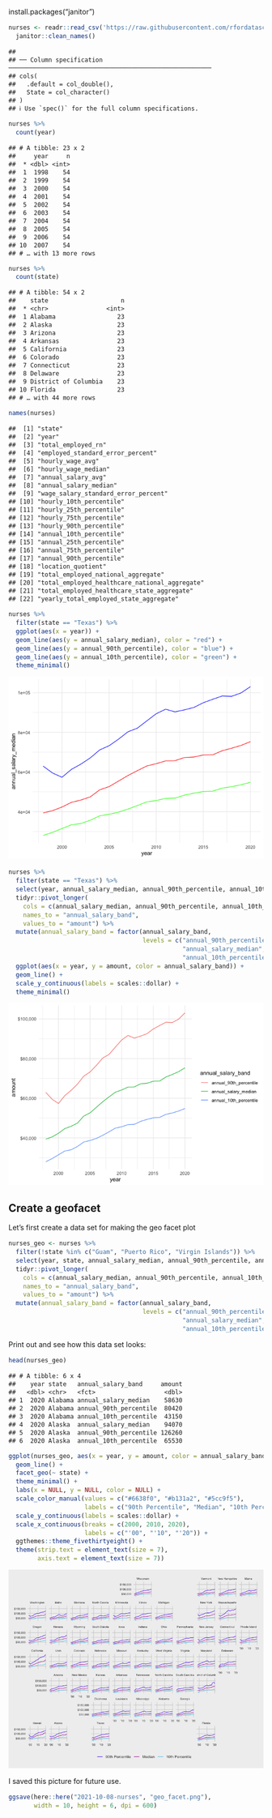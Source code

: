install.packages(“janitor”)

``` r
nurses <- readr::read_csv('https://raw.githubusercontent.com/rfordatascience/tidytuesday/master/data/2021/2021-10-05/nurses.csv') %>% 
  janitor::clean_names()
```

    ## 
    ## ── Column specification ────────────────────────────────────────────────────────
    ## cols(
    ##   .default = col_double(),
    ##   State = col_character()
    ## )
    ## ℹ Use `spec()` for the full column specifications.

``` r
nurses %>% 
  count(year)
```

    ## # A tibble: 23 x 2
    ##     year     n
    ##  * <dbl> <int>
    ##  1  1998    54
    ##  2  1999    54
    ##  3  2000    54
    ##  4  2001    54
    ##  5  2002    54
    ##  6  2003    54
    ##  7  2004    54
    ##  8  2005    54
    ##  9  2006    54
    ## 10  2007    54
    ## # … with 13 more rows

``` r
nurses %>% 
  count(state)
```

    ## # A tibble: 54 x 2
    ##    state                    n
    ##  * <chr>                <int>
    ##  1 Alabama                 23
    ##  2 Alaska                  23
    ##  3 Arizona                 23
    ##  4 Arkansas                23
    ##  5 California              23
    ##  6 Colorado                23
    ##  7 Connecticut             23
    ##  8 Delaware                23
    ##  9 District of Columbia    23
    ## 10 Florida                 23
    ## # … with 44 more rows

``` r
names(nurses)
```

    ##  [1] "state"                                       
    ##  [2] "year"                                        
    ##  [3] "total_employed_rn"                           
    ##  [4] "employed_standard_error_percent"             
    ##  [5] "hourly_wage_avg"                             
    ##  [6] "hourly_wage_median"                          
    ##  [7] "annual_salary_avg"                           
    ##  [8] "annual_salary_median"                        
    ##  [9] "wage_salary_standard_error_percent"          
    ## [10] "hourly_10th_percentile"                      
    ## [11] "hourly_25th_percentile"                      
    ## [12] "hourly_75th_percentile"                      
    ## [13] "hourly_90th_percentile"                      
    ## [14] "annual_10th_percentile"                      
    ## [15] "annual_25th_percentile"                      
    ## [16] "annual_75th_percentile"                      
    ## [17] "annual_90th_percentile"                      
    ## [18] "location_quotient"                           
    ## [19] "total_employed_national_aggregate"           
    ## [20] "total_employed_healthcare_national_aggregate"
    ## [21] "total_employed_healthcare_state_aggregate"   
    ## [22] "yearly_total_employed_state_aggregate"

``` r
nurses %>% 
  filter(state == "Texas") %>% 
  ggplot(aes(x = year)) +
  geom_line(aes(y = annual_salary_median), color = "red") +
  geom_line(aes(y = annual_90th_percentile), color = "blue") +
  geom_line(aes(y = annual_10th_percentile), color = "green") +
  theme_minimal()
```

![](nurses-plots_files/figure-markdown_github/unnamed-chunk-5-1.png)

``` r
nurses %>% 
  filter(state == "Texas") %>% 
  select(year, annual_salary_median, annual_90th_percentile, annual_10th_percentile) %>% 
  tidyr::pivot_longer(
    cols = c(annual_salary_median, annual_90th_percentile, annual_10th_percentile),
    names_to = "annual_salary_band",
    values_to = "amount") %>% 
  mutate(annual_salary_band = factor(annual_salary_band,
                                     levels = c("annual_90th_percentile",
                                                "annual_salary_median",
                                                "annual_10th_percentile"))) %>% 
  ggplot(aes(x = year, y = amount, color = annual_salary_band)) +
  geom_line() +
  scale_y_continuous(labels = scales::dollar) +
  theme_minimal()
```

![](nurses-plots_files/figure-markdown_github/unnamed-chunk-6-1.png)

## Create a geofacet

Let’s first create a data set for making the geo facet plot

``` r
nurses_geo <- nurses %>% 
  filter(!state %in% c("Guam", "Puerto Rico", "Virgin Islands")) %>% 
  select(year, state, annual_salary_median, annual_90th_percentile, annual_10th_percentile) %>% 
  tidyr::pivot_longer(
    cols = c(annual_salary_median, annual_90th_percentile, annual_10th_percentile),
    names_to = "annual_salary_band",
    values_to = "amount") %>% 
  mutate(annual_salary_band = factor(annual_salary_band,
                                     levels = c("annual_90th_percentile",
                                                "annual_salary_median",
                                                "annual_10th_percentile")))
```

Print out and see how this data set looks:

``` r
head(nurses_geo)
```

    ## # A tibble: 6 x 4
    ##    year state   annual_salary_band     amount
    ##   <dbl> <chr>   <fct>                   <dbl>
    ## 1  2020 Alabama annual_salary_median    58630
    ## 2  2020 Alabama annual_90th_percentile  80420
    ## 3  2020 Alabama annual_10th_percentile  43150
    ## 4  2020 Alaska  annual_salary_median    94070
    ## 5  2020 Alaska  annual_90th_percentile 126260
    ## 6  2020 Alaska  annual_10th_percentile  65530

``` r
ggplot(nurses_geo, aes(x = year, y = amount, color = annual_salary_band)) +
  geom_line() +
  facet_geo(~ state) +
  theme_minimal() +
  labs(x = NULL, y = NULL, color = NULL) +
  scale_color_manual(values = c("#6638f0", "#b131a2", "#5cc9f5"), 
                     labels = c("90th Percentile", "Median", "10th Percentile")) +
  scale_y_continuous(labels = scales::dollar) +
  scale_x_continuous(breaks = c(2000, 2010, 2020), 
                     labels = c("'00", "'10", "'20")) +
  ggthemes::theme_fivethirtyeight() +
  theme(strip.text = element_text(size = 7),
        axis.text = element_text(size = 7))
```

![](nurses-plots_files/figure-markdown_github/unnamed-chunk-9-1.png)

I saved this picture for future use.

``` r
ggsave(here::here("2021-10-08-nurses", "geo_facet.png"), 
       width = 10, height = 6, dpi = 600)
```
